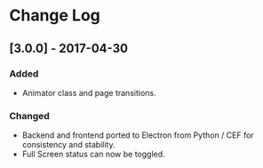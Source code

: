 # Change Log

## [3.0.0] - 2017-04-30
### Added
- Animator class and page transitions.

### Changed
- Backend and frontend ported to Electron from Python / CEF for consistency and stability.
- Full Screen status can now be toggled.